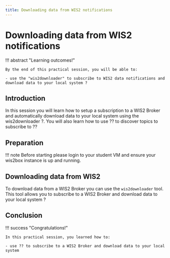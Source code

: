 ```yaml
---
title: Downloading data from WIS2 notifications
---
```


# Downloading data from WIS2 notifications

!!! abstract "Learning outcomes!"

    By the end of this practical session, you will be able to:

    - use the "wis2downloader" to subscribe to WIS2 data notifications and download data to your local system ?

## Introduction

In this session you will learn how to setup a subscription to a WIS2 Broker and automatically download data to your local system using the wis2downloader ?.  You will also learn how to use ?? to discover topics to subscribe to ??

## Preparation

!!! note
    Before starting please login to your student VM and ensure your wis2box instance is up and running.


## Downloading data from WIS2

To download data from a WIS2 Broker you can use the `wis2downloader` tool. This tool allows you to subscribe to a WIS2 Broker and download data to your local system ?


## Conclusion

!!! success "Congratulations!"

    In this practical session, you learned how to:

    - use ?? to subscribe to a WIS2 Broker and download data to your local system